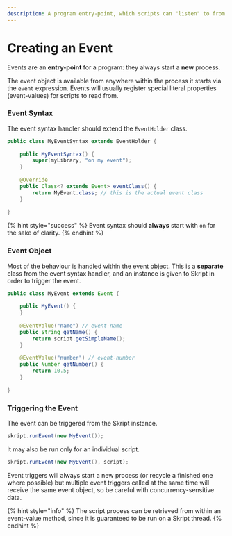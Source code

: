 ```yaml
---
description: A program entry-point, which scripts can "listen" to from multiple triggers.
---
```


# Creating an Event

Events are an **entry-point** for a program: they always start a **new** process.

The event object is available from anywhere within the process it starts via the `event` expression. Events will usually register special literal properties (event-values) for scripts to read from.

### Event Syntax

The event syntax handler should extend the `EventHolder` class.

```java
public class MyEventSyntax extends EventHolder {
    
    public MyEventSyntax() {
        super(myLibrary, "on my event");
    }
    
    @Override
    public Class<? extends Event> eventClass() {
        return MyEvent.class; // this is the actual event class
    }
    
}
```

{% hint style="success" %}
Event syntax should **always** start with `on` for the sake of clarity.
{% endhint %}

### Event Object

Most of the behaviour is handled within the event object. This is a **separate** class from the event syntax handler, and an instance is given to Skript in order to trigger the event.

```java
public class MyEvent extends Event {
    
    public MyEvent() {
    }
    
    @EventValue("name") // event-name
    public String getName() {
        return script.getSimpleName();
    }
    
    @EventValue("number") // event-number
    public Number getNumber() {
        return 10.5;
    }
    
}
```

### Triggering the Event

The event can be triggered from the Skript instance.

```java
skript.runEvent(new MyEvent());
```

It may also be run only for an individual script.

```java
skript.runEvent(new MyEvent(), script);
```

Event triggers will always start a new process (or recycle a finished one where possible) but multiple event triggers called at the same time will receive the same event object, so be careful with concurrency-sensitive data.

{% hint style="info" %}
The script process can be retrieved from within an event-value method, since it is guaranteed to be run on a Skript thread.
{% endhint %}
